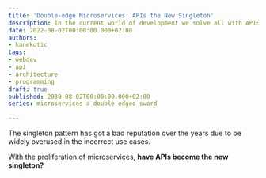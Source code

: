```yaml
---
title: 'Double-edge Microservices: APIs the New Singleton'
description: In the current world of development we solve all with APIs
date: 2022-08-02T00:00:00.000+02:00
authors:
- kanekotic
tags:
- webdev
- api
- architecture
- programming
draft: true
published: 2030-08-02T00:00:00.000+02:00
series: microservices a double-edged sword

---
```

The singleton pattern has got a bad reputation over the years due to be widely overused in the incorrect use cases.

With the proliferation of microservices, **have APIs become the new singleton?**